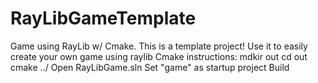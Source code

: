# RayLibGameTemplate
Game using RayLib w/ Cmake.
This is a template project! Use it to easily create your own game using raylib 
Cmake instructions:
mdkir out
cd out
cmake ../
Open RayLibGame.sln
Set "game" as startup project
Build
